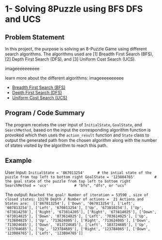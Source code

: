 # 1- Solving 8Puzzle using BFS DFS and UCS
## Problem Statement
In this project, the purpose is solving an 8-Puzzle Game using different search algorithms. The algorithms used are [1] Breadth First Search (BFS), [2] Depth First Search (DFS), and [3] Uniform Cost Search (UCS).

imageeeeeeeeee

learn more about the different algorithms:
imageeeeeeeeee
- [Breadth First Search (BFS)](https://en.wikipedia.org/wiki/Breadth-first_search)
- [Depth First Search (DFS)](https://en.wikipedia.org/wiki/Depth-first_search)
- [Uniform Cost Search (UCS)](https://www.educative.io/edpresso/what-is-uniform-cost-search)

## Program / Code Summary
The program receives the user input of `InitialState`, `GoalState`, and `SearchMethod`, based on the input the corresponding algorithm function is provoked which then uses the `action_result` function and `State` class to output the generated path from the chosen algorithm along with the number of states visited by the algorithm to reach this path.

## Example
User Input:
`InitialState = '867013254'      # the intial state of the puzzle from top left to bottom right
GoalState = '123804765'         # the goal state of the puzzle from top left to bottom right
SearchMethod = 'ucs'            # "bfs", "dfs", or "ucs" `

The output:
`Reached the goal! Number of iteration = 53590 , size of closed states: 13178
Depth / Number of actions =  21
Actions and States are:  [['867013254'], ['Down', '067813254'], ['Left', '607813254'], ['Left', '670813254'], ['Up', '673810254'], ['Up', '673814250'], ['Right',
'673814205'], ['Right', '673814025'], ['Down', '673014825'], ['Down', '073614825'], ['Left', '703614825'], ['Up', '713604825'], ['Up', '713624805'], ['Right', '713624085'], ['Down', '713024685'], ['Down', '013724685'], ['Left', '103724685'], ['Up', '123704685'], ['Up', '123784605'], ['Right', '123784065'], ['Down', '123084765'], ['Left', '123804765']]`
